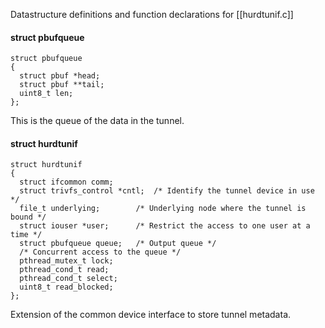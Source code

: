 
Datastructure definitions and function declarations for [[hurdtunif.c]]


#### struct pbufqueue ####

	struct pbufqueue
	{
	  struct pbuf *head;
	  struct pbuf **tail;
	  uint8_t len;
	};

This is the queue of the data in the tunnel.

#### struct hurdtunif ####

	struct hurdtunif
	{
	  struct ifcommon comm;
	  struct trivfs_control *cntl;	/* Identify the tunnel device in use */
	  file_t underlying;		/* Underlying node where the tunnel is bound */
	  struct iouser *user;		/* Restrict the access to one user at a time */
	  struct pbufqueue queue;	/* Output queue */
	  /* Concurrent access to the queue */
	  pthread_mutex_t lock;
	  pthread_cond_t read;
	  pthread_cond_t select;
	  uint8_t read_blocked;
	};

Extension of the common device interface to store tunnel metadata.